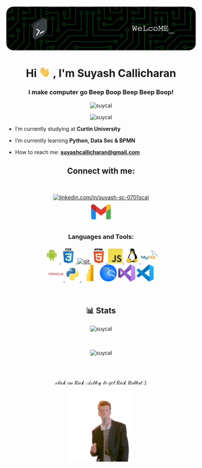 ![Header](./ele/github-header-image.png)
<h1 align="center">Hi <img src="ele/hand.gif" alt="hand" width = 30px> , I'm Suyash Callicharan</h1>
<h3 align="center">I make computer go Beep Boop Beep Beep Boop!</h3>
<p align = "center"> <img src="https://art.pixilart.com/sr2712ab0b35ecd.gif" alt="suycal" width="35%" /> </p>
<p align="center"> <img src="https://komarev.com/ghpvc/?username=suycal&label=Profile%20views&color=0e75b6&style=flat" alt="suycal" /> </p>

- I’m currently studying at **Curtin University**

- I’m currently learning **Python, Data Sec & BPMN**

- How to reach me: **suyashcallicharan@gmail.com**

<div align="center">

## Connect with me:

</div>
<br>
<p align="center">
    <a href="https://linkedin.com/in/suyash-sc-0701scal" target="blank" style="margin-left: 15 px;">
        <img src="https://raw.githubusercontent.com/rahuldkjain/github-profile-readme-generator/master/src/images/icons/Social/linked-in-alt.svg" alt="linkedin.com/in/suyash-sc-0701scal" height="50" width="50"/>
    </a>
    <br>
    <a href="mailto:suyashcallicharan@gmail.com" title="My Email">
        <img src="ele/gmail.png" height="60" width="60" alt="Email" style="padding: -10;"/>
    </a>
</p>

<h3 align="center">Languages and Tools:</h3>
<p align="center"> <a href="https://developer.android.com" target="_blank" rel="noreferrer"> <img src="https://raw.githubusercontent.com/devicons/devicon/master/icons/android/android-original-wordmark.svg" alt="android" width="40" height="40"/> </a> <a href="https://www.w3schools.com/css/" target="_blank" rel="noreferrer"> <img src="https://raw.githubusercontent.com/devicons/devicon/master/icons/css3/css3-original-wordmark.svg" alt="css3" width="40" height="40"/> </a> <a href="https://git-scm.com/" target="_blank" rel="noreferrer"> <img src="https://www.vectorlogo.zone/logos/git-scm/git-scm-icon.svg" alt="git" width="40" height="40"/> </a> <a href="https://www.w3.org/html/" target="_blank" rel="noreferrer"> <img src="https://raw.githubusercontent.com/devicons/devicon/master/icons/html5/html5-original-wordmark.svg" alt="html5" width="40" height="40"/> </a> <a href="https://developer.mozilla.org/en-US/docs/Web/JavaScript" target="_blank" rel="noreferrer"> <img src="https://raw.githubusercontent.com/devicons/devicon/master/icons/javascript/javascript-original.svg" alt="javascript" width="40" height="40"/> </a> <a href="https://www.linux.org/" target="_blank" rel="noreferrer"> <img src="https://raw.githubusercontent.com/devicons/devicon/master/icons/linux/linux-original.svg" alt="linux" width="40" height="40"/> </a> <a href="https://www.mysql.com/" target="_blank" rel="noreferrer"> <img src="https://raw.githubusercontent.com/devicons/devicon/master/icons/mysql/mysql-original-wordmark.svg" alt="mysql" width="45" height="45"/> </a> <a href="https://www.oracle.com/" target="_blank" rel="noreferrer"> <br> <img src="https://raw.githubusercontent.com/devicons/devicon/master/icons/oracle/oracle-original.svg" alt="oracle" width="40" height="40"/> </a> <a href="https://www.python.org" target="_blank" rel="noreferrer"> <img src="https://raw.githubusercontent.com/devicons/devicon/master/icons/python/python-original.svg" alt="python" width="40" height="40"/> </a> <img src="ele/PowerBI.svg" alt="Power BI" width="45" height="45"/> <img src="ele/kali-linux.svg" alt="kali" width="45" height="45"/> <img src="ele/vstudio.svg" alt="Visual Studio" width="45" height="45"/> <img src="ele/vscode.svg" alt="vscode" width="45" height="45"/> </p>
<br>
<div align="center">

## 📊 Stats

</div>

<p align = "center"><img align="center" src="https://github-readme-stats.vercel.app/api/top-langs?username=suycal&show_icons=true&cache_seconds=1800&locale=en&layout=compact" alt="suycal" />
</p>
<br>
<p align = "center"><img align="center" src="https://github-readme-streak-stats.herokuapp.com/?user=suycal&theme=dark" alt="suycal" /></p>

<br>
<br>
<p align = center> 𝒸𝓁𝒾𝒸𝓀 𝑜𝓃 𝑅𝒾𝒸𝓀 𝒜𝓈𝓉𝓁𝑒𝓎 𝓉𝑜 𝑔𝑒𝓉 𝑅𝒾𝒸𝓀 𝑅𝑜𝓁𝓁𝑒𝒹 :) </P>
<p align = center> 
</a> <a href="https://www.youtube.com/watch?v=dQw4w9WgXcQ" target="_blank" rel="noreferrer"> <img src="ele/rick.gif" alt="Rick Roll" width="35%" height="35%"/> </a>
</p>


